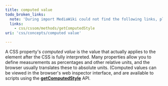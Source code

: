 ```yaml
---
title: computed value
todo_broken_links:
  note: 'During import MediaWiki could not find the following links, please fix and adjust this list.'
  links:
    - css/cssom/methods/getComputedStyle
uri: 'css/concepts/computed value'

---
```

A CSS property's *computed value* is the value that actually applies to the element after the CSS is fully interpreted. Many properties allow you to define measurements as percentages and other relative units, and the browser usually translates these to absolute units. (Computed values can be viewed in the browser's web inspector interface, and are available to scripts using the [**getComputedStyle**](/w/index.php?title=css/cssom/methods/getComputedStyle&action=edit&redlink=1) API.
